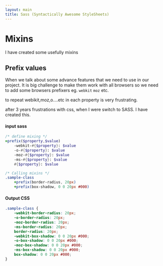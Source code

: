 ```yaml
---
layout: main
title: Sass (Syntactically Awesome StyleSheets)
---
```


# Mixins

I have created some usefully mixins

## Prefix values

When we talk about some advance features that we need to use in our project. It is big challenge to make them work with all browsers so we need to add some browsers prefixers eg. `webkit` `moz` etc.

to repeat webikit,moz,o....etc in each property is very frustrating.

after 3 years frustrations with css, when I were switch to SASS. I have created this.

#### input sass

```sass
/* define mixing */
=prefix($property,$value)
    -webkit-#{$property}: $value
    -o-#{$property}: $value
    -moz-#{$property}: $value
    -ms-#{$property}: $value
    #{$property}: $value

/* Calling mixins */
.sample-class
    +prefix(border-radius, 20px)
    +prefix(box-shadow, 0 0 20px #000)
```

#### Output CSS

```css
.sample-class {
    -webkit-border-radius: 20px;
    -o-border-radius: 20px;
    -moz-border-radius: 20px;
    -ms-border-radius: 20px;
    border-radius: 20px;
    -webkit-box-shadow: 0 0 20px #000;
    -o-box-shadow: 0 0 20px #000;
    -moz-box-shadow: 0 0 20px #000;
    -ms-box-shadow: 0 0 20px #000;
    box-shadow: 0 0 20px #000;
}
```
